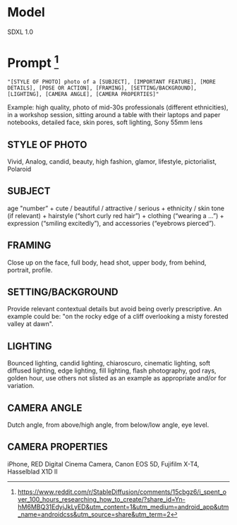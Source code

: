 # Model
 SDXL 1.0

 # Prompt [^1] 
    "[STYLE OF PHOTO] photo of a [SUBJECT], [IMPORTANT FEATURE], [MORE DETAILS], [POSE OR ACTION], [FRAMING], [SETTING/BACKGROUND], [LIGHTING], [CAMERA ANGLE], [CAMERA PROPERTIES]"

Example:
    high quality, photo of mid-30s professionals (different ethnicities), in a workshop session, sitting around a table with their laptops and paper notebooks, detailed face, skin pores, soft lighting, Sony 55mm lens

## STYLE OF PHOTO
Vivid, Analog, candid, beauty, high fashion, glamor, lifestyle, pictorialist, Polaroid

## SUBJECT
age "number” + cute / beautiful / attractive / serious + ethnicity / skin tone (if relevant) + hairstyle (“short curly red hair”) + clothing (“wearing a ...”) + expression (“smiling excitedly”), and accessories (“eyebrows pierced”).

## FRAMING
Close up on the face, full body, head shot, upper body, from behind, portrait, profile.

## SETTING/BACKGROUND
Provide relevant contextual details but avoid being overly prescriptive. An example could be: "on the rocky edge of a cliff overlooking a misty forested valley at dawn".

## LIGHTING
Bounced lighting, candid lighting, chiaroscuro, cinematic lighting, soft diffused lighting, edge lighting, fill lighting, flash photography, god rays, golden hour, use others not slisted as an example as appropriate and/or for variation.

## CAMERA ANGLE
Dutch angle, from above/high angle, from below/low angle, eye level.

## CAMERA PROPERTIES
iPhone, RED Digital Cinema Camera, Canon EOS 5D, Fujifilm X-T4, Hasselblad X1D II

 [^1]: https://www.reddit.com/r/StableDiffusion/comments/15cbgz6/i_spent_over_100_hours_researching_how_to_create/?share_id=Yn-hM6MBQ31EdyiJkLyED&utm_content=1&utm_medium=android_app&utm_name=androidcss&utm_source=share&utm_term=2
